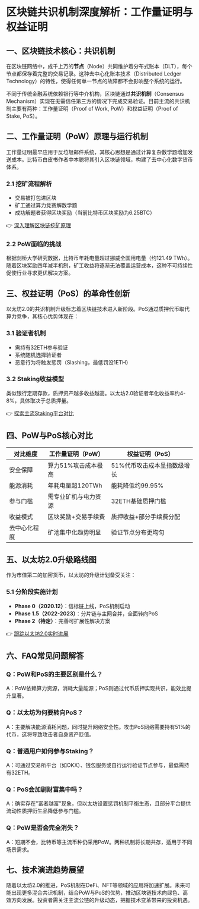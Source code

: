# 区块链共识机制深度解析：工作量证明与权益证明

## 一、区块链技术核心：共识机制
在区块链网络中，成千上万的**节点**（Node）共同维护着分布式账本（DLT），每个节点都保存着完整的交易记录。这种去中心化账本技术（Distributed Ledger Technology）的特性，使得任何单一节点的故障都不会影响整个系统的运行。

不同于传统金融系统依赖银行等中介机构，区块链通过**共识机制**（Consensus Mechanism）实现在无需信任第三方的情况下完成交易验证。目前主流的共识机制主要有两种：工作量证明（Proof of Work, PoW）和权益证明（Proof of Stake, PoS）。

## 二、工作量证明（PoW）原理与运行机制
工作量证明最早应用于反垃圾邮件系统，其核心思想是通过计算复杂数学题增加发送成本。比特币白皮书作者中本聪将其引入区块链领域，构建了去中心化数字货币体系。

### 2.1 挖矿流程解析
- 交易被打包进区块
- 矿工通过算力竞赛解数学题
- 成功解题者获得区块奖励（当前比特币区块奖励为6.25BTC）

👉 [深入理解区块链挖矿原理](https://bit.ly/okx_welcome)

### 2.2 PoW面临的挑战
根据剑桥大学研究数据，比特币年耗电量超过挪威全国用电量（约121.49 TWh）。随着区块奖励四年减半机制，矿工收益将逐渐无法覆盖运营成本，这种不可持续性促使行业寻求更优解决方案。

## 三、权益证明（PoS）的革命性创新
以太坊2.0的共识机制升级标志着区块链技术进入新阶段。PoS通过质押代币取代算力竞争，其核心优势体现在：

### 3.1 验证者机制
- 需持有32ETH参与验证
- 系统随机选择验证者
- 恶意行为将触发惩罚（Slashing，最低罚没1ETH）

### 3.2 Staking收益模型
类似银行定期存款，质押资产越多收益越高。以太坊2.0验证者年化收益率约4-8%，具体取决于总质押量。

👉 [探索主流Staking平台对比](https://bit.ly/okx_welcome)

## 四、PoW与PoS核心对比
| 对比维度       | 工作量证明（PoW）          | 权益证明（PoS）          |
|----------------|--------------------------|------------------------|
| 安全保障       | 算力51%攻击成本极高       | 51%代币攻击成本呈指数级增长 |
| 能源消耗       | 年耗电量超120TWh          | 能耗降低约99.95%       |
| 参与门槛       | 需专业矿机与电力资源       | 32ETH基础质押门槛       |
| 收益模式       | 区块奖励+交易手续费       | 质押收益+部分手续费分配 |
| 去中心化程度   | 矿池集中化趋势明显         | 验证节点分布更均匀       |

## 五、以太坊2.0升级路线图
作为市值第二的加密货币，以太坊的升级计划备受关注：

### 5.1 分阶段实施计划
- **Phase 0（2020.12）**：信标链上线，PoS机制启动
- **Phase 1.5（2022-2023）**：分片链与主网合并，全面转向PoS
- **Phase 2（待定）**：完善可扩展性解决方案

👉 [跟踪以太坊2.0实时进展](https://bit.ly/okx_welcome)

## 六、FAQ常见问题解答
### Q：PoW和PoS的主要区别是什么？
A：PoW依赖算力资源，消耗大量能源；PoS则通过代币质押实现共识，能效比提升显著。

### Q：以太坊为何要转向PoS？
A：主要解决能源消耗问题，同时提升网络安全性。攻击PoS网络需要持有51%的代币，这将导致攻击者自身资产贬值。

### Q：普通用户如何参与Staking？
A：可通过交易所平台（如OKX）、钱包服务或自行运行验证节点参与，最低需持有32ETH。

### Q：PoS会加剧财富集中吗？
A：确实存在"富者越富"现象，但以太坊设置惩罚机制平衡生态，且部分平台提供流动性质押衍生品降低参与门槛。

### Q：PoW是否会完全消失？
A：短期不会，比特币等主流币种仍采用PoW。两种机制将长期共存，适用于不同场景需求。

## 七、技术演进趋势展望
随着以太坊2.0的推进，PoS机制在DeFi、NFT等领域的应用将加速扩展。未来可能出现更多混合共识机制，结合PoW与PoS的优势，推动区块链技术向绿色、高效方向发展。投资者需关注主流公链的升级动态，把握技术变革带来的投资机遇。